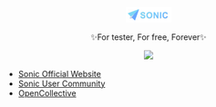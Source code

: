 <p align="center">
  <img width="80px" src="https://raw.githubusercontent.com/SonicCloudOrg/sonic-server/main/logo.png">
</p>
<p align="center">
✨For tester, For free, Forever✨
</p>

<p align="center">
  <img src="https://img.shields.io/github/stars/SonicCloudOrg?affiliations=OWNER&style=social">
</p>

- [Sonic Official Website](https://sonic-cloud.gitee.io)
- [Sonic User Community](https://sonic-cloud.wiki/)
- [OpenCollective](https://opencollective.com/soniccloudorg)
